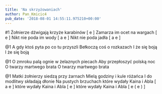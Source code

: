 ```yaml
---
title: 'Na skrzyżowaniach'
author: Pan_Kmicic4
pub_date: '2018-08-01 14:55:11.975210+00:00'
---
```


#1
Żołnierze dźwigają krzyże karabinów [ e ]
Zamarza im ocet na wargach [ e ]
Nikt nie poda im wody [ a e ]
Nikt nie poda jadła [ a e ]

@1
A gdy ktoś pyta po co tu przyszli
Bełkoczą coś o rozkazach
I że się boją
I że się boją

@1
O zmroku palą ognie w żelaznych piecach
Aby przepłoszyć polską noc
O twarzy martwego brata
O twarzy martwego brata

@1
Matki żołnierzy siedzą przy żarnach
Mielą godziny i kule różańca
I do modlitwy składają dłonie
Na pustych brzuchach które wydały
Kaina i Abla [ a e ]
które wydały Kaina i Abla [ e ]
które wydały Kaina i Abla [ e ( e ) ]